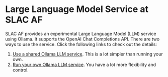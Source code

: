 # Large Language Model Service at SLAC AF

SLAC AF provides an experimental Large Language Model (LLM) service using
Ollama. It supports the OpenAI Chat Completions API. There are two ways to use
the service. Click the following links to check out the details:

1. [Use a shared Ollama LLM service](./SharedLLMservice.md). This is a lot
   simpler than running your own.
2. [Run your own Ollama LLM service](./RunYourOwnOllama.md). You have a lot more
   flexibility and control.
